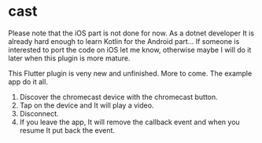 # cast

Please note that the iOS part is not done for now. 
As a dotnet developer It is already hard enough to learn Kotlin for the Android part...
If someone is interested to port the code on iOS let me know, otherwise maybe I will do it later when this plugin is more mature.

This Flutter plugin is veny new and unfinished. More to come.
The example app do it all.
1. Discover the chromecast device with the chromecast button.
2. Tap on the device and It will play a video.
3. Disconnect.
4. If you leave the app, It will remove the callback event and when you resume It put back the event.
